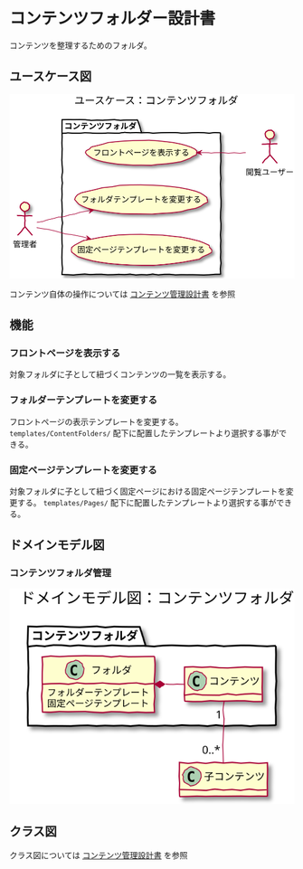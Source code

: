 # コンテンツフォルダー設計書

コンテンツを整理するためのフォルダ。

## ユースケース図

![ユースケース図：コンテンツ管理](../../../svg/use_case/baser-core/content_folders.svg)

コンテンツ自体の操作については [コンテンツ管理設計書](../contents/index) を参照

 
## 機能

### フロントページを表示する
対象フォルダに子として紐づくコンテンツの一覧を表示する。

### フォルダーテンプレートを変更する
フロントページの表示テンプレートを変更する。  
`templates/ContentFolders/` 配下に配置したテンプレートより選択する事ができる。

### 固定ページテンプレートを変更する
対象フォルダに子として紐づく固定ページにおける固定ページテンプレートを変更する。
`templates/Pages/` 配下に配置したテンプレートより選択する事ができる。

 
## ドメインモデル図
### コンテンツフォルダ管理
![ドメインモデル図：コンテンツ管理](../../../svg/domain_model/baser-core/content_folders.svg)

 
## クラス図
クラス図については [コンテンツ管理設計書](../contents/index) を参照


